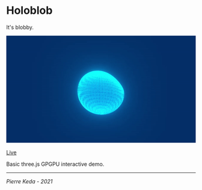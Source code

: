 # Holoblob

It's blobby.

![preview](preview.gif)

[Live](https://pierrekeda.com/sketches/2021/holoblob)

Basic three.js GPGPU interactive demo.  

***
*Pierre Keda - 2021*
